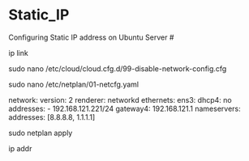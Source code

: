 # Static_IP

Configuring Static IP address on Ubuntu Server #

ip link

sudo nano /etc/cloud/cloud.cfg.d/99-disable-network-config.cfg


sudo nano /etc/netplan/01-netcfg.yaml

network:
  version: 2
  renderer: networkd
  ethernets:
    ens3:
      dhcp4: no
      addresses:
        - 192.168.121.221/24
      gateway4: 192.168.121.1
      nameservers:
          addresses: [8.8.8.8, 1.1.1.1]
          
          
          
sudo netplan apply

ip addr
